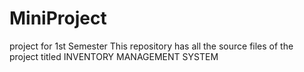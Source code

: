 # MiniProject
project for 1st Semester
This repository has all the source files of the project titled 
                                        INVENTORY MANAGEMENT SYSTEM
